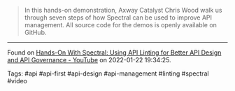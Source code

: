 > In this hands-on demonstration, Axway Catalyst Chris Wood walk us through seven steps of how Spectral can be used to improve API management. All source code for the demos is openly available on GitHub.

---
Found on [Hands-On With Spectral: Using API Linting for Better API Design and API Governance - YouTube](https://www.youtube.com/watch?app=desktop&v=Il5btHG_D74) on 2022-01-22 19:34:25.

Tags: #api #api-first #api-design #api-management #linting #spectral #video